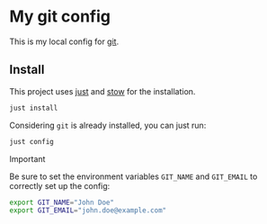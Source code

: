 # My git config

This is my local config for [git](https://git-scm.com/).

## Install

This project uses [just](https://github.com/casey/just) and [stow](https://www.gnu.org/software/stow/) for the installation.

```bash
just install
```

Considering `git` is already installed, you can just run:

```bash
just config
```

> [!IMPORTANT]
> Be sure to set the environment variables `GIT_NAME` and `GIT_EMAIL` to correctly set up the config:
> ```bash
> export GIT_NAME="John Doe"
> export GIT_EMAIL="john.doe@example.com"
> ```
